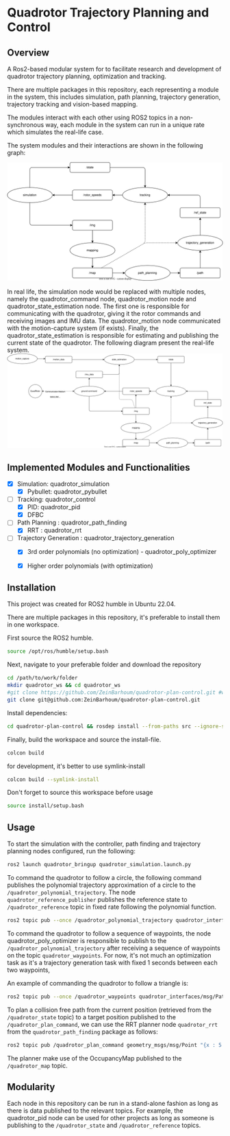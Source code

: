 # Quadrotor Trajectory Planning and Control

## Overview

A Ros2-based modular system for to facilitate research and development of quadrotor trajectory planning, optimization and tracking.

There are multiple packages in this repository, each representing a module in the system, this includes simulation, path planning, trajectory generation, trajectory tracking and vision-based mapping.

The modules interact with each other using ROS2 topics in a non-synchronous way, each module in the system can run in a unique rate which simulates the real-life case.

The system modules and their interactions are shown in the following graph:

![Simulation System Diagram](/media/system_simulation.svg)

In real life, the simulation node would be replaced with multiple nodes, namely the quadrotor_command node, quadrotor_motion node and quadrotor_state_estimation node. The first one is responsible for communicating with the quadrotor, giving it the rotor commands and receiving images and IMU data. The quadrotor_motion node communicated with the motion-capture system (if exists). Finally, the quadrotor_state_estimation is responsible for estimating and publishing the current state of the quadrotor. The following diagram present the real-life system.
![Real System Diagram](/media/system_real.svg)

## Implemented Modules and Functionalities

- [x] Simulation: quadrotor_simulation
  - [x] Pybullet: quadrotor_pybullet
- [ ] Tracking: quadrotor_control
  - [x] PID: quadrotor_pid
  - [x] DFBC
- [ ] Path Planning : quadrotor_path_finding
  - [x] RRT : quadrotor_rrt
- [ ] Trajectory Generation : quadrotor_trajectory_generation
  - [x] 3rd order polynomials (no optimization) - quadrotor_poly_optimizer
  - [x] Higher order polynomials (with optimization)


## Installation

This project was created for ROS2 humble in Ubuntu 22.04.

There are multiple packages in this repository, it's preferable to install them in one workspace.

First source the ROS2 humble.

```bash
source /opt/ros/humble/setup.bash
```

Next, navigate to your preferable folder and download the repository

```bash
cd /path/to/work/folder
mkdir quadrotor_ws && cd quadrotor_ws
#git clone https://github.com/ZeinBarhoum/quadrotor-plan-control.git #when it becomes public
git clone git@github.com:ZeinBarhoum/quadrotor-plan-control.git
```

Install dependencies:
```bash
cd quadrotor-plan-control && rosdep install --from-paths src --ignore-src
```

Finally, build the workspace and source the install-file.

```bash
colcon build
```
for development, it's better to use symlink-install

```bash
colcon build --symlink-install
```

Don't forget to source this workspace before usage

```bash
source install/setup.bash
```
## Usage

To start the simulation with the controller, path finding and trajectory planning nodes configured, run the following:

```bash
ros2 launch quadrotor_bringup quadrotor_simulation.launch.py
```

To command the quadrotor to follow a circle, the following command publishes the polynomial trajectory approximation of a circle to the `/quadrotor_polynomial_trajectory`. The node `quadrotor_reference_publisher` publishes the reference state to `/quadrotor_reference` topic in fixed rate following the polynomial function.

```bash
ros2 topic pub --once /quadrotor_polynomial_trajectory quadrotor_interfaces/msg/PolynomialTrajectory "{header: {}, n: 1, segments: [{poly_x: [1.51383985371781e-07, -7.14571397410070e-06, 0.000130239969470174, -0.00109778199648815, 0.00371446637221780, -0.000980038295903419, 0.0134900091914051, -0.176415378615748, 0.00200274735664833, 1.00066799320626, -0.000130544080559754], poly_y: [2.21841764793139e-07, -6.96929094200916e-06, 7.42738645341275e-05, -0.000215896450055789, -0.000777698773923802, -0.00112904042577661, 0.0429934777291669,  -0.000934805450807571, -0.499647157157789, -5.69214830909161e-05, 1.00000216767309], poly_z: [2.0], poly_yaw: [0.0], start_time: 0.0, end_time: 6.28}]}"
```

To command the quadrotor to follow a sequence of waypoints, the node quadrotor_poly_optimizer is responsible to publish to the `/quadrotor_polynomial_trajectory` after receiving a sequence of waypoints on the topic `quadrotor_waypoints`. For now, it's not much an optimization task as it's a trajectory generation task with fixed 1 seconds between each two waypoints,

An example of commanding the quadrotor to follow a triangle is:

```bash
ros2 topic pub --once /quadrotor_waypoints quadrotor_interfaces/msg/PathWayPoints "{waypoints: [{x: 1, y: 1, z: 1}, {x: 4, y: 4, z: 1}, {x: 1, y: 4, z: 2}], heading_angles: [0.0, 0.0, 0.0]}"
```

To plan a collision free path from the current position (retrieved from the `/quadrotor_state` topic) to a target position published to the `/quadrotor_plan_command`, we can use the RRT planner node `quadrotor_rrt` from the `quadrotor_path_finding` package as follows:

```bash
ros2 topic pub /quadrotor_plan_command geometry_msgs/msg/Point "{x : 5.0, y : 5.0, z : 5.0}" --once
```

The planner make use of the OccupancyMap published to the `/quadrotor_map` topic.


## Modularity

Each node in this repository can be run in a stand-alone fashion as long as there is data published to the relevant topics. For example, the quadrotor_pid node can be used for other projects as long as someone is publishing to the `/quadrotor_state` and `/quadrotor_reference` topics.
